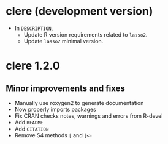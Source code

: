 # clere (development version)

* In `DESCRIPTION`,
    + Update R version requirements related to `lasso2`.
    + Update `lasso2` minimal version.

# clere 1.2.0

## Minor improvements and fixes

* Manually use roxygen2 to generate documentation
* Now properly imports packages
* Fix CRAN checks notes, warnings and errors from R-devel
* Add `README`
* Add `CITATION`
* Remove S4 methods `[` and `[<-`
